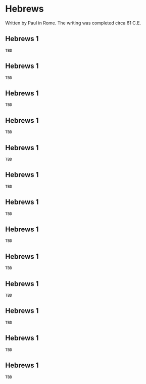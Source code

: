 # Hebrews

Written by Paul in Rome. The writing was completed circa 61 C.E.

## Hebrews 1

```
TBD
```


## Hebrews 1

```
TBD
```


## Hebrews 1

```
TBD
```


## Hebrews 1

```
TBD
```


## Hebrews 1

```
TBD
```


## Hebrews 1

```
TBD
```


## Hebrews 1

```
TBD
```


## Hebrews 1

```
TBD
```


## Hebrews 1

```
TBD
```


## Hebrews 1

```
TBD
```


## Hebrews 1

```
TBD
```


## Hebrews 1

```
TBD
```


## Hebrews 1

```
TBD
```


